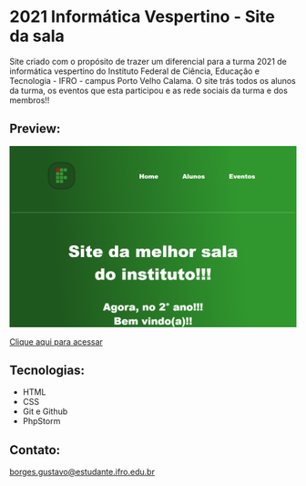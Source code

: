 # 2021 Informática Vespertino - Site da sala

Site criado com o propósito de trazer um diferencial para a turma 2021 de informática vespertino do Instituto Federal de Ciência, Educação e Tecnologia - IFRO - campus Porto Velho Calama. O site trás todos os alunos da turma, os eventos que esta participou e as rede sociais da turma e dos membros!!

## Preview:
![preview](./.github/preview.png)

[Clique aqui para acessar](https://gustavotht21.github.io/site-info-vesp/)
## Tecnologias:
- HTML
- CSS
- Git e Github
- PhpStorm

## Contato:
borges.gustavo@estudante.ifro.edu.br
